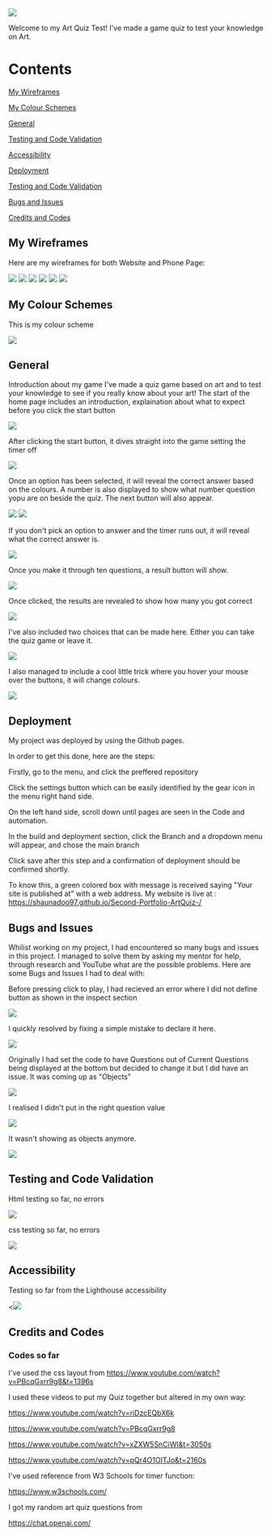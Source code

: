 <img src="assets/documentation/am_i_responsive.png">

Welcome to my Art Quiz Test!
I've made a game quiz to test your knowledge on Art. 

# Contents 

[My Wireframes](#my-wireframes "Go to my-wireframes")

[My Colour Schemes](#my-colour-schemes "Go to my-colour-schemes")

[General](#general "Go to general")

[Testing and Code Validation](#testing-and-code-validation "Go to my-wireframes")

[Accessibility](#accessibility  "Go to my-accessibility")

[Deployment](#deployment "Go to my-deployment")

[Testing and Code Validation](#testing-and-code-validation "Go to testing-and-code-validation")

[Bugs and Issues](#bugs-and-issues "Got to bugs-and-issues")

[Credits and Codes](#credits-and-codes "Go to credits-and-codes")


## My Wireframes 
Here are my wireframes for both Website and Phone Page:

<img src="assets/documentation/website_start.png">

<img src="assets/documentation/website_play.png">

<img src="assets/documentation/website_end.png">

<img src="assets/documentation/phone_startpage.png">

<img src="assets/documentation/phone_play.png">

<img src="assets/documentation/phone_end.png">

## My Colour Schemes

 This is my colour scheme 

 <img src="assets/documentation/colour.png"> 

## General 
Introduction about my game 
I've made a quiz game based on art and to test your knowledge to see if you really know about your art!
The start of the home page includes an introduction, explaination about what to expect before you click the start button

<img src="assets/documentation/home_page.png">

After clicking the start button, it dives straight into the game setting the timer off

<img src="assets/documentation/start_quiz.png">

Once an option has been selected, it will reveal the correct answer based on the colours.
A number is also displayed to show what number question yopu are on beside the quiz.
The next button will also appear.

<img src="assets/documentation/option_selected.png">

<img src="assets/documentation/next_question_no.png">

If you don't pick an option to answer and the timer runs out, it will reveal what the correct answer is.

<img src="assets/documentation/timer_runs_out.png">

Once you make it through ten questions, a result button will show. 

<img src="assets/documentation/results_button.png">

Once clicked, the results are revealed to show how many you got correct

<img src="assets/documentation/end_quiz.png">

I've also included two choices that can be made here. Either you can take the quiz game or leave it.

<img src="assets/documentation/replay_quit_btns.png">

I also managed to include a cool little trick where you hover your mouse over the buttons, it will change colours.

<img src="assets/documentation/hover.png">


## Deployment 
My project was deployed by using the Github pages.

In order to get this done, here are the steps:

Firstly, go to the menu, and click the preffered repository

Click the settings button which can be easily identified by the gear icon in the menu right hand side.

On the left hand side, scroll down until pages are seen in the Code and automation.

In the build and deployment section, click the Branch and a dropdown menu will appear, and chose the main branch

Click save after this step and a confirmation of deployment should be confirmed shortly.

To know this, a green colored box with message is received saying "Your site is published at" with a web address. My website is live at : https://shaunadoo97.github.io/Second-Portfolio-ArtQuiz-/

## Bugs and Issues

Whilist working on my project, I had encountered so many bugs and issues in this project. I managed to solve them by asking my mentor for help, through research and YouTube what are the possible problems. 
Here are some Bugs and Issues I had to deal with:

Before pressing click to play, I had recieved an error where I did not define button as shown in the inspect section

<img src="assets/documentation/undefined_button.png">

I quickly resolved by fixing a simple mistake to declare it here.

<img src="assets/documentation/solved_button.png">

Originally I had set the code to have Questions out of Current Questions being displayed at the bottom but decided to change it but I did have an issue.
It was coming up as "Objects"

<img src="assets/documentation/queno_err.png">

I realised I didn't put in the right question value 

<img src="assets/documentation/quueno_solve.png">

It wasn't showing as objects anymore. 

<img src="assets/documentation/objects.png">



## Testing and Code Validation 

Html testing so far, no errors 

<img src="assets/documentation/updated_htmlvali.png">

css testing so far, no errors 

<img src="assets/documentation/updated_css.png">

## Accessibility 
Testing so far from the Lighthouse accessibility

<<img src="assets/documentation/lighthouse_score.png"> 


## Credits and Codes
### Codes so far 
I've used the css layout from https://www.youtube.com/watch?v=PBcqGxrr9g8&t=1396s

I used these videos to put my Quiz together but altered in my own way:

https://www.youtube.com/watch?v=riDzcEQbX6k

https://www.youtube.com/watch?v=PBcqGxrr9g8

https://www.youtube.com/watch?v=xZXW5SnCiWI&t=3050s

https://www.youtube.com/watch?v=pQr4O1OITJo&t=2160s

I've used reference from W3 Schools for timer function: 

https://www.w3schools.com/ 

I got my random art quiz questions from 

https://chat.openai.com/ 